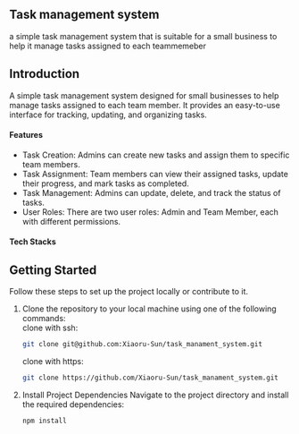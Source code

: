 ## Task management system
a simple task management system that is suitable for a small business to help it manage tasks assigned to each teammemeber

## Introduction
A simple task management system designed for small businesses to help manage tasks assigned to each team member. It provides an easy-to-use interface for tracking, updating, and organizing tasks.

#### Features
- Task Creation: Admins can create new tasks and assign them to specific team members.
- Task Assignment: Team members can view their assigned tasks, update their progress, and mark tasks as completed.
- Task Management: Admins can update, delete, and track the status of tasks.
- User Roles: There are two user roles: Admin and Team Member, each with different permissions.

#### Tech Stacks


## Getting Started
Follow these steps to set up the project locally or contribute to it.
1. Clone the repository to your local machine using one of the following commands:<br>
   clone with ssh:
   ```sh
   git clone git@github.com:Xiaoru-Sun/task_manament_system.git
   ```

   clone with https:
   ```sh
   git clone https://github.com/Xiaoru-Sun/task_manament_system.git
   ```

2. Install Project Dependencies
   Navigate to the project directory and install the required dependencies:
   ```sh
   npm install
   ```
